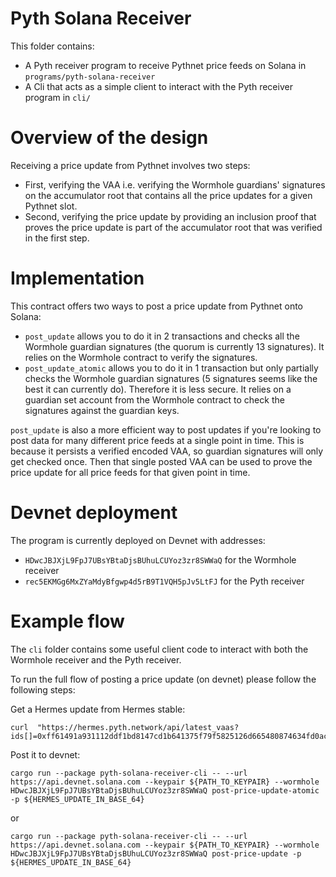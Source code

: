 # Pyth Solana Receiver

This folder contains:

- A Pyth receiver program to receive Pythnet price feeds on Solana in `programs/pyth-solana-receiver`
- A Cli that acts as a simple client to interact with the Pyth receiver program in `cli/`

# Overview of the design

Receiving a price update from Pythnet involves two steps:

- First, verifying the VAA i.e. verifying the Wormhole guardians' signatures on the accumulator root that contains all the price updates for a given Pythnet slot.
- Second, verifying the price update by providing an inclusion proof that proves the price update is part of the accumulator root that was verified in the first step.

# Implementation

This contract offers two ways to post a price update from Pythnet onto Solana:

- `post_update` allows you to do it in 2 transactions and checks all the Wormhole guardian signatures (the quorum is currently 13 signatures). It relies on the Wormhole contract to verify the signatures.
- `post_update_atomic` allows you to do it in 1 transaction but only partially checks the Wormhole guardian signatures (5 signatures seems like the best it can currently do). Therefore it is less secure. It relies on a guardian set account from the Wormhole contract to check the signatures against the guardian keys.

`post_update` is also a more efficient way to post updates if you're looking to post data for many different price feeds at a single point in time.
This is because it persists a verified encoded VAA, so guardian signatures will only get checked once. Then that single posted VAA can be used to prove the price update for all price feeds for that given point in time.

# Devnet deployment

The program is currently deployed on Devnet with addresses:

- `HDwcJBJXjL9FpJ7UBsYBtaDjsBUhuLCUYoz3zr8SWWaQ` for the Wormhole receiver
- `rec5EKMGg6MxZYaMdyBfgwp4d5rB9T1VQH5pJv5LtFJ` for the Pyth receiver

# Example flow

The `cli` folder contains some useful client code to interact with both the Wormhole receiver and the Pyth receiver.

To run the full flow of posting a price update (on devnet) please follow the following steps:

Get a Hermes update from Hermes stable:

```
curl  "https://hermes.pyth.network/api/latest_vaas?ids[]=0xff61491a931112ddf1bd8147cd1b641375f79f5825126d665480874634fd0ace"

```

Post it to devnet:

```
cargo run --package pyth-solana-receiver-cli -- --url https://api.devnet.solana.com --keypair ${PATH_TO_KEYPAIR} --wormhole HDwcJBJXjL9FpJ7UBsYBtaDjsBUhuLCUYoz3zr8SWWaQ post-price-update-atomic -p ${HERMES_UPDATE_IN_BASE_64}
```

or

```
cargo run --package pyth-solana-receiver-cli -- --url https://api.devnet.solana.com --keypair ${PATH_TO_KEYPAIR} --wormhole HDwcJBJXjL9FpJ7UBsYBtaDjsBUhuLCUYoz3zr8SWWaQ post-price-update -p ${HERMES_UPDATE_IN_BASE_64}
```
